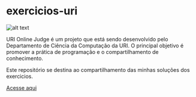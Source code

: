 # exercicios-uri

 ![alt text](https://resources.urionlinejudge.com.br/judge/img/5.0/logo-big.png?1452206469)
 
 URI Online Judge é um projeto que está sendo desenvolvido pelo Departamento de Ciência da Computação da URI. O principal objetivo é promover a prática de programação e o compartilhamento de conhecimento. 
 
 Este repositório se destina ao compartilhamento das minhas soluções dos exercicios.
 
 <a href="https://urionlinejudge.com.br"> Acesse aqui </a>
 
